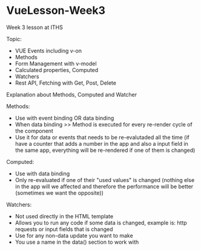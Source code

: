 # VueLesson-Week3
Week 3 lesson at ITHS

Topic:

- VUE Events including v-on
- Methods
- Form Management with v-model
- Calculated properties, Computed
- Watchers
- Rest API, Fetching with Get, Post, Delete

Explanation about Methods, Computed and Watcher

Methods:
- Use with event binding OR data binding
- When data binding >> Method is executed for every re-render cycle of the component
- Use it for data or events that needs to be re-evalutaded all the time (if have a counter that adds a number in the app and also a input
field in the same app, everything will be re-rendered if one of them is changed)

Computed:
- Use with data binding
- Only re-evaluated if one of their "used values" is changed (nothing else in the app will we affected and therefore the performance
will be better (sometimes we want the opposite))

Watchers:
- Not used directly in the HTML template
- Allows you to run any code if some data is changed, example is: http requests or input fields that is changed
- Use for any non-data update you want to make
- You use a name in the data() section to work with

